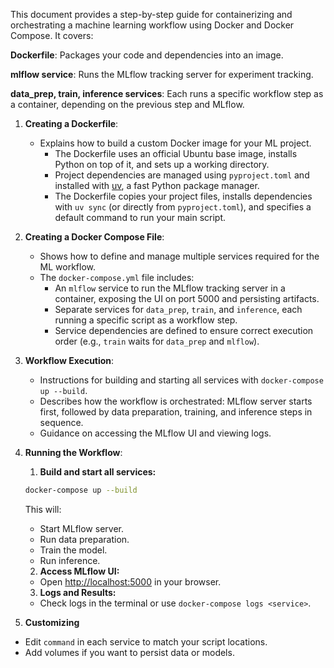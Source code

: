 
This document provides a step-by-step guide for containerizing and orchestrating a machine learning workflow using Docker and Docker Compose. It covers:

**Dockerfile**: Packages your code and dependencies into an image.

**mlflow service**: Runs the MLflow tracking server for experiment tracking.

**data_prep, train, inference services**: Each runs a specific workflow step as a container, depending on the previous step and MLflow.

1. **Creating a Dockerfile**:  
    - Explains how to build a custom Docker image for your ML project.
        - The Dockerfile uses an official Ubuntu base image, installs Python on top of it, and sets up a working directory.
        - Project dependencies are managed using `pyproject.toml` and installed with [uv](https://github.com/astral-sh/uv), a fast Python package manager.
        - The Dockerfile copies your project files, installs dependencies with `uv sync` (or directly from `pyproject.toml`), and specifies a default command to run your main script.

2. **Creating a Docker Compose File**:  
    - Shows how to define and manage multiple services required for the ML workflow.
    - The `docker-compose.yml` file includes:
      - An `mlflow` service to run the MLflow tracking server in a container, exposing the UI on port 5000 and persisting artifacts.
      - Separate services for `data_prep`, `train`, and `inference`, each running a specific script as a workflow step.
      - Service dependencies are defined to ensure correct execution order (e.g., `train` waits for `data_prep` and `mlflow`).

3. **Workflow Execution**:  
    - Instructions for building and starting all services with `docker-compose up --build`.
    - Describes how the workflow is orchestrated: MLflow server starts first, followed by data preparation, training, and inference steps in sequence.
    - Guidance on accessing the MLflow UI and viewing logs.

4. **Running the Workflow**:

    1. **Build and start all services:**
     ```sh
     docker-compose up --build
     ```
     This will:
     - Start MLflow server.
     - Run data preparation.
     - Train the model.
     - Run inference.

    2. **Access MLflow UI:**
     - Open [http://localhost:5000](http://localhost:5000) in your browser.

    3. **Logs and Results:**
     - Check logs in the terminal or use `docker-compose logs <service>`.

5. **Customizing**

- Edit `command` in each service to match your script locations.
- Add volumes if you want to persist data or models.
